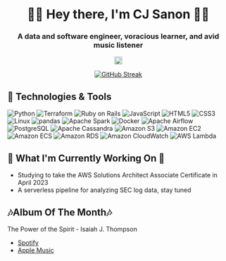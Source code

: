 <h1 align="center">👋🏿 Hey there, I'm CJ Sanon 👋🏿</h1>

<h3 align="center">A data and software engineer, voracious learner, and avid music listener</h3>

<p align="center">
  <a href="https://linkedin.com/in/carlvin-sanon" target="blank">
    <img align="center" src="https://img.shields.io/badge/linkedin-%230077B5.svg?style=for-the-badge&logo=linkedin&logoColor=white" alt="LinkedIn" height="18px" />
  </a>
 </p>
 
<p class="rich-diff-level-zero" align="center">
  <a href="https://github-readme-streak-stats.herokuapp.com/?user=CJSanon&theme=dark&mode=weekly">
    <img src="http://github-readme-streak-stats.herokuapp.com?user=CJSanon&theme=dark&mode=weekly" alt="GitHub Streak" style="max-width:100%;">
   </a>
 </p>
 

## 🔧 Technologies & Tools
![Python](https://img.shields.io/static/v1?style=for-the-badge&message=Python&color=3776AB&logo=Python&logoColor=FFFFFF&label=Code)
![Terraform](https://img.shields.io/static/v1?style=for-the-badge&message=Terraform&color=7B42BC&logo=Terraform&logoColor=FFFFFF&label=Code)
![Ruby on Rails](https://img.shields.io/static/v1?style=for-the-badge&message=Ruby+on+Rails&color=CC0000&logo=Ruby+on+Rails&logoColor=FFFFFF&label=Code)
![JavaScript](https://img.shields.io/static/v1?style=for-the-badge&message=JavaScript&color=222222&logo=JavaScript&logoColor=F7DF1E&label=Code)
![HTML5](https://img.shields.io/static/v1?style=for-the-badge&message=HTML5&color=E34F26&logo=HTML5&logoColor=FFFFFF&label=Code)
![CSS3](https://img.shields.io/static/v1?style=for-the-badge&message=CSS3&color=1572B6&logo=CSS3&logoColor=FFFFFF&label=Code)
![Linux](https://img.shields.io/static/v1?style=for-the-badge&message=Linux&color=222222&logo=Linux&logoColor=FCC624&label=OS)
![pandas](https://img.shields.io/static/v1?style=for-the-badge&message=pandas&color=150458&logo=pandas&logoColor=FFFFFF&label=Tool)
![Apache Spark](https://img.shields.io/static/v1?style=for-the-badge&message=Apache+Spark&color=E25A1C&logo=Apache+Spark&logoColor=FFFFFF&label=Tool)
![Docker](https://img.shields.io/static/v1?style=for-the-badge&message=Docker&color=2496ED&logo=Docker&logoColor=FFFFFF&label=Tool)
![Apache Airflow](https://img.shields.io/static/v1?style=for-the-badge&message=Apache+Airflow&color=017CEE&logo=Apache+Airflow&logoColor=FFFFFF&label=Tool)
![PostgreSQL](https://img.shields.io/static/v1?style=for-the-badge&message=PostgreSQL&color=4169E1&logo=PostgreSQL&logoColor=FFFFFF&label=Database)
![Apache Cassandra](https://img.shields.io/static/v1?style=for-the-badge&message=Apache+Cassandra&color=1287B1&logo=Apache+Cassandra&logoColor=FFFFFF&label=Database)
![Amazon S3](https://img.shields.io/static/v1?style=for-the-badge&message=Amazon+S3&color=569A31&logo=Amazon+S3&logoColor=FFFFFF&label=Cloud)
![Amazon EC2](https://img.shields.io/static/v1?style=for-the-badge&message=Amazon+EC2&color=222222&logo=Amazon+EC2&logoColor=FF9900&label=Cloud)
![Amazon ECS](https://img.shields.io/static/v1?style=for-the-badge&message=Amazon+ECS&color=222222&logo=Amazon+ECS&logoColor=FF9900&label=Cloud)
![Amazon RDS](https://img.shields.io/static/v1?style=for-the-badge&message=Amazon+RDS&color=527FFF&logo=Amazon+RDS&logoColor=FFFFFF&label=Cloud)
![Amazon CloudWatch](https://img.shields.io/static/v1?style=for-the-badge&message=Amazon+CloudWatch&color=FF4F8B&logo=Amazon+CloudWatch&logoColor=FFFFFF&label=Cloud)
![AWS Lambda](https://img.shields.io/static/v1?style=for-the-badge&message=AWS+Lambda&color=222222&logo=AWS+Lambda&logoColor=FF9900&label=Cloud)

## 🌱 What I'm Currently Working On 🌱

- Studying to take the AWS Solutions Architect Associate Certificate in April 2023
- A serverless pipeline for analyzing SEC log data, stay tuned

## 🎶Album Of The Month🎶
<p>The Power of the Spirit - Isaiah J. Thompson</p>

- [Spotify](https://open.spotify.com/album/1rZYyWPLTCaED9z294E9CN?si=RY-dVpNoQZKckPuBlA0rSw)
- [Apple Music](https://music.apple.com/us/album/the-power-of-the-spirit/1661341296)
